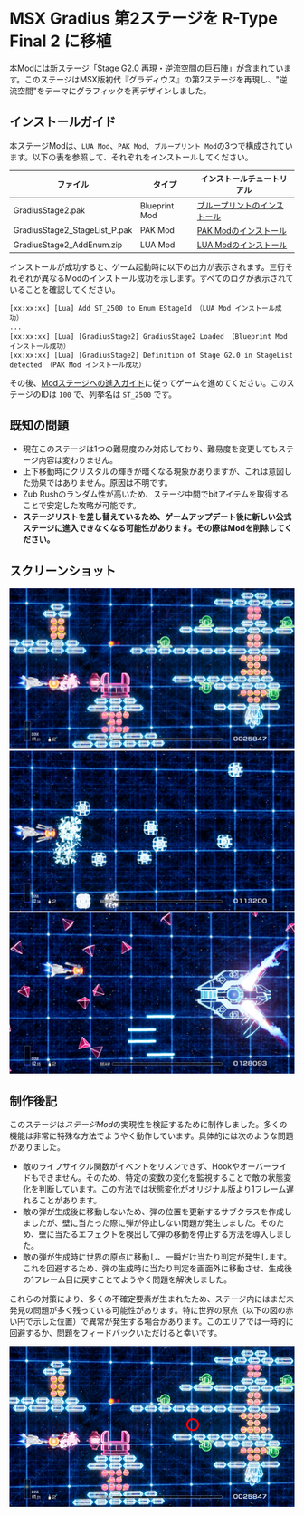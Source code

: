 # MSX Gradius 第2ステージを R-Type Final 2 に移植

本Modには新ステージ「Stage G2.0 再現・逆流空間の巨石陣」が含まれています。このステージはMSX版初代『グラディウス』の第2ステージを再現し、"逆流空間"をテーマにグラフィックを再デザインしました。

## インストールガイド
本ステージModは、`LUA Mod`、`PAK Mod`、`ブループリント Mod`の3つで構成されています。以下の表を参照して、それぞれをインストールしてください。

| ファイル | タイプ | インストールチュートリアル |
|-----|-----|-----|
| GradiusStage2.pak | Blueprint Mod | [ブループリントのインストール](https://github.com/BLACKujira/RTF2ModdingGuide/blob/master/Chapter1_TheBasics/ja/ブループリントModのインストール.md) |
| GradiusStage2_StageList_P.pak | PAK Mod | [PAK Modのインストール](https://github.com/BLACKujira/RTF2ModdingGuide/blob/master/Chapter1_TheBasics/ja/PAKModのインストール.md) |
| GradiusStage2_AddEnum.zip | LUA Mod | [LUA Modのインストール](https://github.com/BLACKujira/RTF2ModdingGuide/blob/master/Chapter1_TheBasics/ja/LUAModのインストール.md) |

インストールが成功すると、ゲーム起動時に以下の出力が表示されます。三行それぞれが異なるModのインストール成功を示します。すべてのログが表示されていることを確認してください。

```
[xx:xx:xx] [Lua] Add ST_2500 to Enum EStageId （LUA Mod インストール成功）
...
[xx:xx:xx] [Lua] [GradiusStage2] GradiusStage2 Loaded （Blueprint Mod インストール成功）
[xx:xx:xx] [Lua] [GradiusStage2] Definition of Stage G2.0 in StageList detected （PAK Mod インストール成功）
```

その後、[Modステージへの進入ガイド](https://github.com/BLACKujira/RTF2ModdingGuide/blob/master/Chapter1_TheBasics/ja/Modステージに入る方法.md)に従ってゲームを進めてください。このステージのIDは `100` で、列挙名は `ST_2500` です。

## 既知の問題
- 現在このステージは1つの難易度のみ対応しており、難易度を変更してもステージ内容は変わりません。
- 上下移動時にクリスタルの輝きが暗くなる現象がありますが、これは意図した効果ではありません。原因は不明です。
- Zub Rushのランダム性が高いため、ステージ中間でbitアイテムを取得することで安定した攻略が可能です。
- **ステージリストを差し替えているため、ゲームアップデート後に新しい公式ステージに進入できなくなる可能性があります。その際はModを削除してください。**

## スクリーンショット
![Screenshot1](Image/Screenshot1.png)  
![Screenshot2](Image/Screenshot2.png)  
![Screenshot3](Image/Screenshot3.png)  

## 制作後記
このステージは*ステージMod*の実現性を検証するために制作しました。多くの機能は非常に特殊な方法でようやく動作しています。具体的には次のような問題がありました。

- 敵のライフサイクル関数がイベントをリスンできず、Hookやオーバーライドもできません。そのため、特定の変数の変化を監視することで敵の状態変化を判断しています。この方法では状態変化がオリジナル版より1フレーム遅れることがあります。
- 敵の弾が生成後に移動しないため、弾の位置を更新するサブクラスを作成しましたが、壁に当たった際に弾が停止しない問題が発生しました。そのため、壁に当たるエフェクトを検出して弾の移動を停止する方法を導入しました。
- 敵の弾が生成時に世界の原点に移動し、一瞬だけ当たり判定が発生します。これを回避するため、弾の生成時に当たり判定を画面外に移動させ、生成後の1フレーム目に戻すことでようやく問題を解決しました。

これらの対策により、多くの不確定要素が生まれたため、ステージ内にはまだ未発見の問題が多く残っている可能性があります。特に世界の原点（以下の図の赤い円で示した位置）で異常が発生する場合があります。このエリアでは一時的に回避するか、問題をフィードバックいただけると幸いです。

![Origin](Image/Origin.png)
